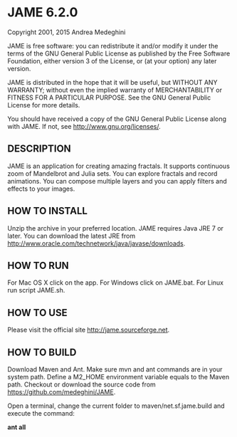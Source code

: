 # JAME 6.2.0

Copyright 2001, 2015 Andrea Medeghini

JAME is free software: you can redistribute it and/or modify
it under the terms of the GNU General Public License as published by
the Free Software Foundation, either version 3 of the License, or
(at your option) any later version.

JAME is distributed in the hope that it will be useful,
but WITHOUT ANY WARRANTY; without even the implied warranty of
MERCHANTABILITY or FITNESS FOR A PARTICULAR PURPOSE.  See the
GNU General Public License for more details.

You should have received a copy of the GNU General Public License
along with JAME.  If not, see http://www.gnu.org/licenses/.


## DESCRIPTION

JAME is an application for creating amazing fractals. It supports continuous zoom of Mandelbrot and Julia sets. You can explore fractals and record animations. You can compose multiple layers and you can apply filters and effects to your images.


## HOW TO INSTALL

Unzip the archive in your preferred location. JAME requires Java JRE 7 or later. You can download the latest JRE from http://www.oracle.com/technetwork/java/javase/downloads. 


## HOW TO RUN

For Mac OS X click on the app. For Windows click on JAME.bat. For Linux run script JAME.sh.


## HOW TO USE

Please visit the official site http://jame.sourceforge.net.


## HOW TO BUILD

Download Maven and Ant. Make sure mvn and ant commands are in your system path. Define a M2_HOME environment variable equals to the Maven path. Checkout or download the source code from https://github.com/medeghini/JAME.

Open a terminal, change the current folder to maven/net.sf.jame.build and execute the command:

**ant all**

